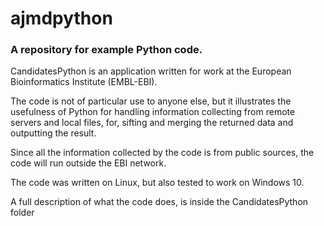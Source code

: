 # ajmdpython
### A repository for example Python code.

CandidatesPython is an application written for work at the European Bioinformatics Institute (EMBL-EBI).  

The code is not of particular use to anyone else, but it illustrates the usefulness of Python for handling information collecting from remote servers and local files, for, sifting and merging the returned data and outputting the result.  

Since all the information collected by the code is from public sources, the code will run outside the EBI network.  

The code was written on Linux, but also tested to work on Windows 10.  

A full description of what the code does, is inside the CandidatesPython folder  

